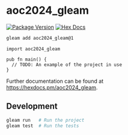 # aoc2024_gleam

[![Package Version](https://img.shields.io/hexpm/v/aoc2024_gleam)](https://hex.pm/packages/aoc2024_gleam)
[![Hex Docs](https://img.shields.io/badge/hex-docs-ffaff3)](https://hexdocs.pm/aoc2024_gleam/)

```sh
gleam add aoc2024_gleam@1
```
```gleam
import aoc2024_gleam

pub fn main() {
  // TODO: An example of the project in use
}
```

Further documentation can be found at <https://hexdocs.pm/aoc2024_gleam>.

## Development

```sh
gleam run   # Run the project
gleam test  # Run the tests
```
